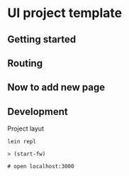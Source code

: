 UI project template
===================

## Getting started

## Routing

## Now to add new page


## Development


Project layut


```
lein repl

> (start-fw)

# open localhost:3000
```


